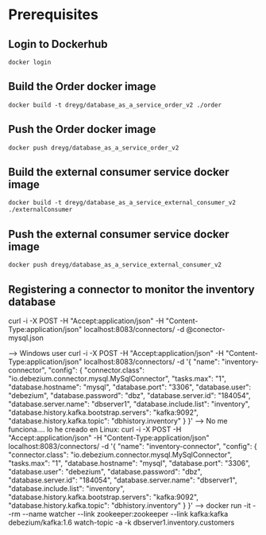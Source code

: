 # Prerequisites
## Login to Dockerhub
```
docker login
```

## Build the Order docker image
```
docker build -t dreyg/database_as_a_service_order_v2 ./order
```
## Push the Order docker image
```
docker push dreyg/database_as_a_service_order_v2
```

## Build the external consumer service docker image
```
docker build -t dreyg/database_as_a_service_external_consumer_v2 ./externalConsumer
```

## Push the external consumer service docker image
```
docker push dreyg/database_as_a_service_external_consumer_v2
```

## Registering a connector to monitor the inventory database

curl -i -X POST -H "Accept:application/json" -H "Content-Type:application/json" localhost:8083/connectors/ -d @conector-mysql.json


--> Windows user
curl -i -X POST -H "Accept:application/json" -H "Content-Type:application/json" localhost:8083/connectors/ -d '{ \"name\": \"inventory-connector\", \"config\": { \"connector.class\": \"io.debezium.connector.mysql.MySqlConnector\", \"tasks.max\": \"1\", \"database.hostname\": \"mysql\", \"database.port\": \"3306\", \"database.user\": \"debezium\", \"database.password\": \"dbz\", \"database.server.id\": \"184054\", \"database.server.name\": \"dbserver1\", \"database.include.list\": \"inventory\", \"database.history.kafka.bootstrap.servers\": \"kafka:9092\", \"database.history.kafka.topic\": \"dbhistory.inventory\" } }'
--> No me funciona.... lo he creado en Linux:
curl -i -X POST -H "Accept:application/json" -H "Content-Type:application/json" localhost:8083/connectors/ -d '{ "name": "inventory-connector", "config": { "connector.class": "io.debezium.connector.mysql.MySqlConnector", "tasks.max": "1", "database.hostname": "mysql", "database.port": "3306", "database.user": "debezium", "database.password": "dbz", "database.server.id": "184054", "database.server.name": "dbserver1", "database.include.list": "inventory", "database.history.kafka.bootstrap.servers": "kafka:9092", "database.history.kafka.topic": "dbhistory.inventory" } }'
-->
docker run -it --rm --name watcher --link zookeeper:zookeeper --link kafka:kafka debezium/kafka:1.6 watch-topic -a -k dbserver1.inventory.customers
